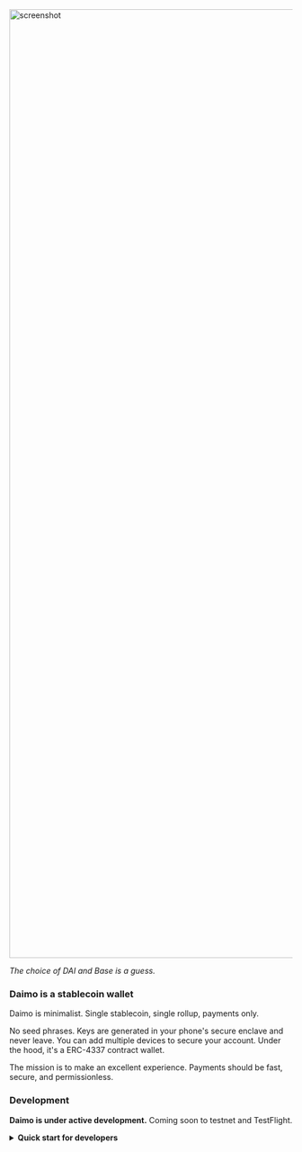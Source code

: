 <img width="1688" alt="screenshot" src="https://i.imgur.com/tR6urgF.png">

_The choice of DAI and Base is a guess._

### Daimo is a stablecoin wallet

Daimo is minimalist. Single stablecoin, single rollup, payments only.

No seed phrases. Keys are generated in your phone's secure enclave and never
leave. You can add multiple devices to secure your account. Under the hood, it's
a ERC-4337 contract wallet.

The mission is to make an excellent experience. Payments should be fast, secure, and permissionless.

### Development

**Daimo is under active development.** Coming soon to testnet and TestFlight.

<details>
<summary><strong>Quick start for developers</strong></summary>

You'll need Node 20 and recent Xcode. Clone the repo, loading submodules.

```
git clone git@github.com:daimo-eth/daimo --recurse-submodules
```

Install prerequisites.

```
# Install Foundry
curl -L https://foundry.paradigm.xyz | bash
# Reload your terminal, then run:
foundryup
```

```
# Install Expo EAS
npm i -g eas-cli
```

Next, build the app.

```
npm i
npm run build
```

Configure the API.
- To run the API locally, configure the `DAIMO_API_*` env vars.
  - Additionally, run a Postgres Server instance in the background locally using `initdb daimo && pg_ctl -D daimo start`. To stop, use `pg_ctl -D daimo stop`.
- To use the testnet staging API, set `DAIMO_APP_API_URL=https://daimo-api-stage.onrender.com`.

Finally, run the app in the iOS simulator.

If you're in the <a href="https://expo.dev/accounts/daimo">Daimo team on Expo</a>, you can download the latest base build from there.

> Expo apps come in two layers: a native layer and a React Native (typescript) layer. Whenever you add a native module or update `@daimo/expo-enclave`, you must rebuild the native app. For details, see the `@daimo/mobile` package.

Once the base app is installed in your simulator, you can run Daimo:

```
npm start
```
</details>
